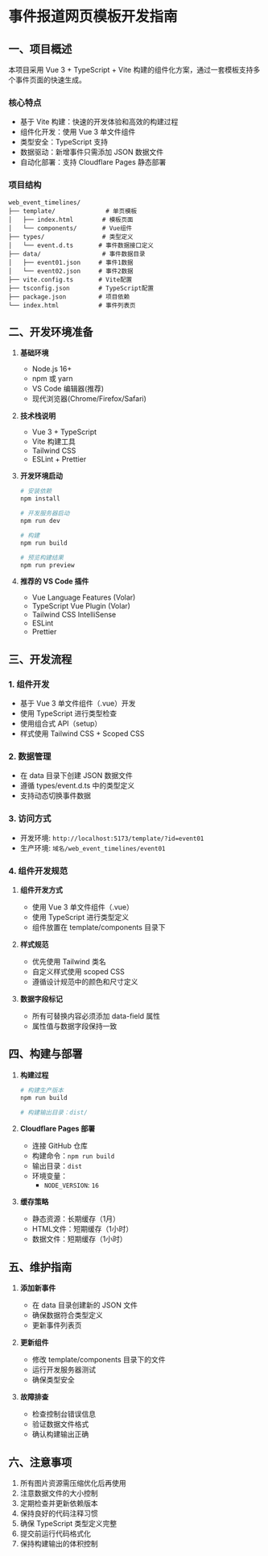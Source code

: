 # 事件报道网页模板开发指南

## 一、项目概述

本项目采用 Vue 3 + TypeScript + Vite 构建的组件化方案，通过一套模板支持多个事件页面的快速生成。

### 核心特点
- 基于 Vite 构建：快速的开发体验和高效的构建过程
- 组件化开发：使用 Vue 3 单文件组件
- 类型安全：TypeScript 支持
- 数据驱动：新增事件只需添加 JSON 数据文件
- 自动化部署：支持 Cloudflare Pages 静态部署

### 项目结构
```plaintext
web_event_timelines/
├── template/              # 单页模板
│   ├── index.html        # 模板页面
│   └── components/       # Vue组件
├── types/                # 类型定义
│   └── event.d.ts       # 事件数据接口定义
├── data/                 # 事件数据目录
│   ├── event01.json     # 事件1数据
│   └── event02.json     # 事件2数据
├── vite.config.ts       # Vite配置
├── tsconfig.json        # TypeScript配置
├── package.json         # 项目依赖
└── index.html           # 事件列表页
```

## 二、开发环境准备

1. **基础环境**
   - Node.js 16+
   - npm 或 yarn
   - VS Code 编辑器(推荐)
   - 现代浏览器(Chrome/Firefox/Safari)

2. **技术栈说明**
   - Vue 3 + TypeScript
   - Vite 构建工具
   - Tailwind CSS
   - ESLint + Prettier
   
3. **开发环境启动**
   ```bash
   # 安装依赖
   npm install

   # 开发服务器启动
   npm run dev

   # 构建
   npm run build

   # 预览构建结果
   npm run preview
   ```

4. **推荐的 VS Code 插件**
   - Vue Language Features (Volar)
   - TypeScript Vue Plugin (Volar)
   - Tailwind CSS IntelliSense
   - ESLint
   - Prettier

## 三、开发流程

### 1. 组件开发
   
- 基于 Vue 3 单文件组件（.vue）开发
- 使用 TypeScript 进行类型检查
- 使用组合式 API（setup）
- 样式使用 Tailwind CSS + Scoped CSS

### 2. 数据管理
   
- 在 data 目录下创建 JSON 数据文件
- 遵循 types/event.d.ts 中的类型定义
- 支持动态切换事件数据

### 3. 访问方式

- 开发环境: `http://localhost:5173/template/?id=event01`
- 生产环境: `域名/web_event_timelines/event01`

### 4. 组件开发规范

1. **组件开发方式**
   - 使用 Vue 3 单文件组件（.vue）
   - 使用 TypeScript 进行类型定义
   - 组件放置在 template/components 目录下

2. **样式规范**
   - 优先使用 Tailwind 类名
   - 自定义样式使用 scoped CSS
   - 遵循设计规范中的颜色和尺寸定义

3. **数据字段标记**
   - 所有可替换内容必须添加 data-field 属性
   - 属性值与数据字段保持一致

## 四、构建与部署

1. **构建过程**
   ```bash
   # 构建生产版本
   npm run build
   
   # 构建输出目录：dist/
   ```

2. **Cloudflare Pages 部署**
   - 连接 GitHub 仓库
   - 构建命令：`npm run build`
   - 输出目录：`dist`
   - 环境变量：
     - `NODE_VERSION`: `16`

3. **缓存策略**
   - 静态资源：长期缓存（1月）
   - HTML文件：短期缓存（1小时）
   - 数据文件：短期缓存（1小时）

## 五、维护指南

1. **添加新事件**
   - 在 data 目录创建新的 JSON 文件
   - 确保数据符合类型定义
   - 更新事件列表页

2. **更新组件**
   - 修改 template/components 目录下的文件
   - 运行开发服务器测试
   - 确保类型安全

3. **故障排查**
   - 检查控制台错误信息
   - 验证数据文件格式
   - 确认构建输出正确

## 六、注意事项

1. 所有图片资源需压缩优化后再使用
2. 注意数据文件的大小控制
3. 定期检查并更新依赖版本
4. 保持良好的代码注释习惯
5. 确保 TypeScript 类型定义完整
6. 提交前运行代码格式化
7. 保持构建输出的体积控制